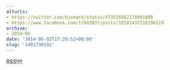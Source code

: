 ```yaml
---
alturls:
- https://twitter.com/bismark/status/473516862178091008
- https://www.facebook.com/17803937/posts/10101437210196219
archive:
- 2014-06
date: '2014-06-02T17:29:52+00:00'
slug: '1401730192'
---
```


RSS!!!!

